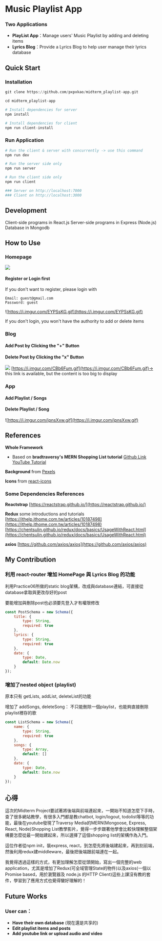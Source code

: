 # Music Playlist App
### Two Applications
* **PlayList App**：Manage users' Music Playlist by adding and deleting items
* **Lyrics Blog**：Provide a Lyrics Blog to help user manage their lyrics database

## Quick Start
### Installation
```python
git clone https://github.com/pxpxkao/midterm_playlist-app.git

cd midterm_playlist-app

# Install dependencies for server
npm install  

# Install dependencies for client
npm run client-install  
```
### Run Application
```python
# Run the client & server with concurrently -> use this command
npm run dev

# Run the server side only
npm run server

# Run the client side only
npm run client

### Server on http://localhost:7000
### Client on http://localhost:3000
```

## Development

Client-side programs in React.js
Server-side programs in Express (Node.js)
Database in Mongodb

## How to Use
### Homepage
![](https://i.imgur.com/YEYXfFV.jpg)

#### Register or Login first
If you don't want to register, please login with
```
Email: guest@gmail.com
Password: guest
```
![https://i.imgur.com/EYPSsKG.gif](https://i.imgur.com/EYPSsKG.gif)

If you don't login, you won't have the authority to add or delete items


### Blog
#### Add Post by Clicking the "+" Button
#### Delete Post by Clicking the "x" Button
![](https://i.imgur.com/CBb6Fum.gif)
[https://i.imgur.com/CBb6Fum.gif](https://i.imgur.com/CBb6Fum.gif)-> this link is available, but the content is too big to display

### App
#### Add Playlist / Songs
#### Delete Playlist / Song
![https://i.imgur.com/jpnsXxw.gif](https://i.imgur.com/jpnsXxw.gif)

## References
**Whole Framework**
*    Based on **bradtraversy's MERN Shopping List tutorial**
[Github Link](https://github.com/bradtraversy/mern_shopping_list)
[YouTube Tutorial](https://www.youtube.com/watch?v=PBTYxXADG_k&list=PLillGF-RfqbbiTGgA77tGO426V3hRF9iE&index=1)

**Background** from [Pexels](https://www.pexels.com/photo/architecture-background-buildings-business-218983/)

**Icons** from [react-icons](https://react-icons.netlify.com/#/)

### Some Dependencies References
**Reactstrap**
[https://reactstrap.github.io/](https://reactstrap.github.io/)

**Redux**
some introductions and tutorials
[https://ithelp.ithome.com.tw/articles/10187498](https://ithelp.ithome.com.tw/articles/10187498)
[https://chentsulin.github.io/redux/docs/basics/UsageWithReact.html](https://chentsulin.github.io/redux/docs/basics/UsageWithReact.html)

**axios**
[https://github.com/axios/axios](https://github.com/axios/axios)


## My Contribution
### 利用 react-router 增加 HomePage 與 Lyrics Blog 的功能
利用Practice06所做的static blog架構，改成與database連結，可直接從database拿取與更改存好的post

要能增加與刪除post也必須要先登入才有權限修改
```javascript
const PostSchema = new Schema({
    title: {
        type: String,
        required: true
    },
    lyrics: {
        type: String,
        required: true
    },
    date: {
        type: Date,
        default: Date.now
    }
});
```

### 增加了nested object (playlist)
原本只有 getLists, addList, deleteList的功能

增加了 addSongs, deleteSong：
不只能刪除一個playlist，也能夠直接刪除playlist裡存的歌
```javascript
const ListSchema = new Schema({
    name: {
        type: String,
        required: true
    },
    songs: {
        type: Array,
        default: []
    },
    date: {
        type: Date,
        default: Date.now
    }
});
```

## 心得
這次的Midterm Project要試著將後端與前端連起來，一開始不知道怎麼下手時，查了很多網站教學，有很多入門都是教chatbot, login/logout, todolist等等的功能，最後在youtube發現了Traversy Media的MERN(Mongoose, Express, React, Node)Shopping List教學影片，覺得一步步跟著他學會比較快理解整個架構要怎麼從最一開始建起來，所以選擇了這個shopping list的架構作為入門。

這位作者從npm init，裝express, react，到怎麼先將後端建起來，再到刻前端，然後利用redux建middleware，最後把後端跟前端連在一起。

我覺得透過這樣的方式，有更加理解怎麼從頭開始，寫出一個完整的web application，尤其是增加了Redux(可全域管理State的物件)以及axios(一個以 Promise based，用於瀏覽器及 node.js 的HTTP Client)這些上課沒有教的套件，學習到了應用方式也覺得蠻好理解的！

## Future Works
### User can：
* **Have their own database** (現在還是共享的)
* **Edit playlist items and posts**
* **Add youtube link or upload audio and video**
